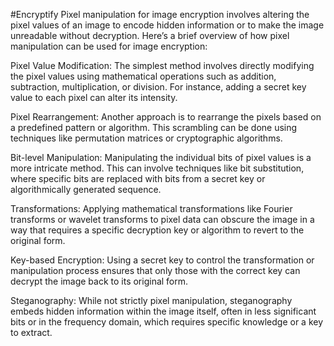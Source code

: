 #Encryptify
Pixel manipulation for image encryption involves altering the pixel values of an image to encode hidden information or to make the image unreadable without decryption. Here’s a brief overview of how pixel manipulation can be used for image encryption:

Pixel Value Modification: The simplest method involves directly modifying the pixel values using mathematical operations such as addition, subtraction, multiplication, or division. For instance, adding a secret key value to each pixel can alter its intensity.

Pixel Rearrangement: Another approach is to rearrange the pixels based on a predefined pattern or algorithm. This scrambling can be done using techniques like permutation matrices or cryptographic algorithms.

Bit-level Manipulation: Manipulating the individual bits of pixel values is a more intricate method. This can involve techniques like bit substitution, where specific bits are replaced with bits from a secret key or algorithmically generated sequence.

Transformations: Applying mathematical transformations like Fourier transforms or wavelet transforms to pixel data can obscure the image in a way that requires a specific decryption key or algorithm to revert to the original form.

Key-based Encryption: Using a secret key to control the transformation or manipulation process ensures that only those with the correct key can decrypt the image back to its original form.

Steganography: While not strictly pixel manipulation, steganography embeds hidden information within the image itself, often in less significant bits or in the frequency domain, which requires specific knowledge or a key to extract.
